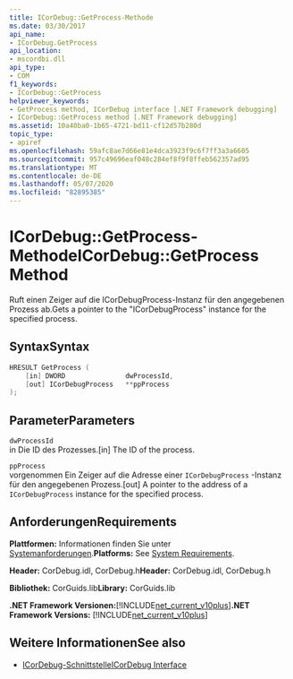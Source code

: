 ```yaml
---
title: ICorDebug::GetProcess-Methode
ms.date: 03/30/2017
api_name:
- ICorDebug.GetProcess
api_location:
- mscordbi.dll
api_type:
- COM
f1_keywords:
- ICorDebug::GetProcess
helpviewer_keywords:
- GetProcess method, ICorDebug interface [.NET Framework debugging]
- ICorDebug::GetProcess method [.NET Framework debugging]
ms.assetid: 10a40ba0-1b65-4721-bd11-cf12d57b280d
topic_type:
- apiref
ms.openlocfilehash: 59afc8ae7d66e81e4dca3923f9c6f7ff3a3a6605
ms.sourcegitcommit: 957c49696eaf048c284ef8f9f8ffeb562357ad95
ms.translationtype: MT
ms.contentlocale: de-DE
ms.lasthandoff: 05/07/2020
ms.locfileid: "82895385"
---
```

# <a name="icordebuggetprocess-method"></a><span data-ttu-id="be483-102">ICorDebug::GetProcess-Methode</span><span class="sxs-lookup"><span data-stu-id="be483-102">ICorDebug::GetProcess Method</span></span>
<span data-ttu-id="be483-103">Ruft einen Zeiger auf die ICorDebugProcess-Instanz für den angegebenen Prozess ab.</span><span class="sxs-lookup"><span data-stu-id="be483-103">Gets a pointer to the "ICorDebugProcess" instance for the specified process.</span></span>  
  
## <a name="syntax"></a><span data-ttu-id="be483-104">Syntax</span><span class="sxs-lookup"><span data-stu-id="be483-104">Syntax</span></span>  
  
```cpp  
HRESULT GetProcess (  
    [in] DWORD               dwProcessId,  
    [out] ICorDebugProcess   **ppProcess  
);  
```  
  
## <a name="parameters"></a><span data-ttu-id="be483-105">Parameter</span><span class="sxs-lookup"><span data-stu-id="be483-105">Parameters</span></span>  
 `dwProcessId`  
 <span data-ttu-id="be483-106">in Die ID des Prozesses.</span><span class="sxs-lookup"><span data-stu-id="be483-106">[in] The ID of the process.</span></span>  
  
 `ppProcess`  
 <span data-ttu-id="be483-107">vorgenommen Ein Zeiger auf die Adresse einer `ICorDebugProcess` -Instanz für den angegebenen Prozess.</span><span class="sxs-lookup"><span data-stu-id="be483-107">[out] A pointer to the address of a `ICorDebugProcess` instance for the specified process.</span></span>  
  
## <a name="requirements"></a><span data-ttu-id="be483-108">Anforderungen</span><span class="sxs-lookup"><span data-stu-id="be483-108">Requirements</span></span>  
 <span data-ttu-id="be483-109">**Plattformen:** Informationen finden Sie unter [Systemanforderungen](../../get-started/system-requirements.md).</span><span class="sxs-lookup"><span data-stu-id="be483-109">**Platforms:** See [System Requirements](../../get-started/system-requirements.md).</span></span>  
  
 <span data-ttu-id="be483-110">**Header:** CorDebug.idl, CorDebug.h</span><span class="sxs-lookup"><span data-stu-id="be483-110">**Header:** CorDebug.idl, CorDebug.h</span></span>  
  
 <span data-ttu-id="be483-111">**Bibliothek:** CorGuids.lib</span><span class="sxs-lookup"><span data-stu-id="be483-111">**Library:** CorGuids.lib</span></span>  
  
 <span data-ttu-id="be483-112">**.NET Framework Versionen:**[!INCLUDE[net_current_v10plus](../../../../includes/net-current-v10plus-md.md)]</span><span class="sxs-lookup"><span data-stu-id="be483-112">**.NET Framework Versions:** [!INCLUDE[net_current_v10plus](../../../../includes/net-current-v10plus-md.md)]</span></span>  
  
## <a name="see-also"></a><span data-ttu-id="be483-113">Weitere Informationen</span><span class="sxs-lookup"><span data-stu-id="be483-113">See also</span></span>

- [<span data-ttu-id="be483-114">ICorDebug-Schnittstelle</span><span class="sxs-lookup"><span data-stu-id="be483-114">ICorDebug Interface</span></span>](icordebug-interface.md)
